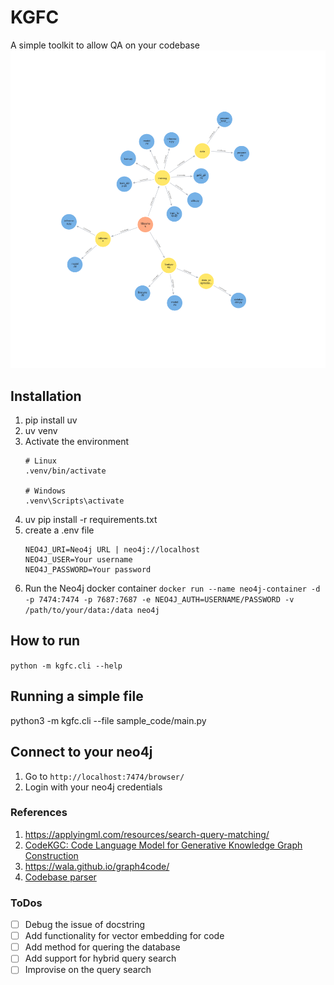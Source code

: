 # KGFC

A simple toolkit to allow QA on your codebase
![Convert any repository in a knowledge graph](assets/sample_visualization.png)
## Installation
1. pip install uv
2. uv venv
3. Activate the environment
    ```
    # Linux 
    .venv/bin/activate

    # Windows
    .venv\Scripts\activate
    ```
4. uv pip install -r requirements.txt
5. create a .env file
    ```
    NEO4J_URI=Neo4j URL | neo4j://localhost
    NEO4J_USER=Your username
    NEO4J_PASSWORD=Your password
    ```
6. Run the Neo4j docker container
    `docker run --name neo4j-container -d -p 7474:7474 -p 7687:7687 -e NEO4J_AUTH=USERNAME/PASSWORD -v /path/to/your/data:/data neo4j`


## How to run
`python -m kgfc.cli --help`


## Running a simple file
python3 -m kgfc.cli --file sample_code/main.py


## Connect to your neo4j 
1. Go to `http://localhost:7474/browser/`
2. Login with your neo4j credentials


### References 
1. https://applyingml.com/resources/search-query-matching/ 
2. [CodeKGC: Code Language Model for Generative Knowledge Graph Construction](https://arxiv.org/abs/2304.09048)
3. https://wala.github.io/graph4code/
4. [Codebase parser](https://github.com/davidfraser/pyan)

### ToDos
- [ ] Debug the issue of docstring
- [ ] Add functionality for vector embedding for code
- [ ] Add method for quering the database
- [ ] Add support for hybrid query search
- [ ] Improvise on the query search